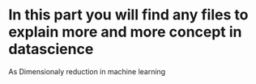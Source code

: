 # In this part you will find any files to explain more and more concept in datascience
As Dimensionaly reduction in machine learning
